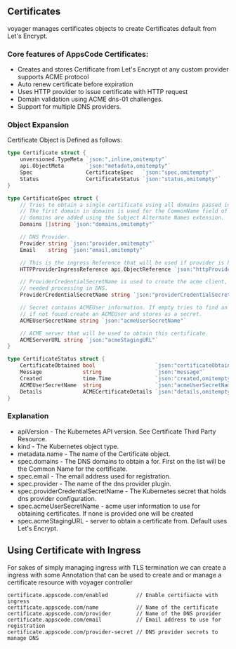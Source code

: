 ## Certificates
voyager manages certificates objects to create Certificates default from Let's Encrypt.

### Core features of AppsCode Certificates:
  - Creates and stores Certificate from Let's Encrypt ot any custom provider supports ACME protocol
  - Auto renew certificate before expiration
  - Uses HTTP provider to issue certificate with HTTP request
  - Domain validation using ACME dns-01 challenges.
  - Support for multiple DNS providers.

### Object Expansion
Certificate Object is Defined as follows:

```go
type Certificate struct {
	unversioned.TypeMeta `json:",inline,omitempty"`
	api.ObjectMeta       `json:"metadata,omitempty"`
	Spec                 CertificateSpec   `json:"spec,omitempty"`
	Status               CertificateStatus `json:"status,omitempty"`
}

type CertificateSpec struct {
	// Tries to obtain a single certificate using all domains passed into Domains.
	// The first domain in domains is used for the CommonName field of the certificate, all other
	// domains are added using the Subject Alternate Names extension.
	Domains []string `json:"domains,omitempty"`

	// DNS Provider.
	Provider string `json:"provider,omitempty"`
	Email    string `json:"email,omitempty"`

	// This is the ingress Reference that will be used if provider is http
	HTTPProviderIngressReference api.ObjectReference `json:"httpProviderIngressReference,omitempty"`

	// ProviderCredentialSecretName is used to create the acme client, that will do
	// needed processing in DNS.
	ProviderCredentialSecretName string `json:"providerCredentialSecretName,omitempty"`

	// Secret contains ACMEUser information. If empty tries to find an Secret via domains
	// if not found create an ACMEUser and stores as a secret.
	ACMEUserSecretName string `json:"acmeUserSecretName"`

	// ACME server that will be used to obtain this certificate.
	ACMEServerURL string `json:"acmeStagingURL"`
}

type CertificateStatus struct {
	CertificateObtained bool                   `json:"certificateObtained"`
	Message             string                 `json:"message"`
	Created             time.Time              `json:"created,omitempty"`
	ACMEUserSecretName  string                 `json:"acmeUserSecretName,omitempty"`
	Details             ACMECertificateDetails `json:"details,omitempty"`
}
```

### Explanation
  - apiVersion - The Kubernetes API version. See Certificate Third Party Resource.
  - kind - The Kubernetes object type.
  - metadata.name - The name of the Certificate object.
  - spec.domains - The DNS domains to obtain a for. First on the list will be the Common Name for the certificate.
  - spec.email - The email address used for registration.
  - spec.provider - The name of the dns provider plugin.
  - spec.providerCredentialSecretName - The Kubernetes secret that holds dns provider configuration.
  - spec.acmeUserSecretName - acme user information to use for obtaining certificates. If none is provided one will be created
  - spec.acmeStagingURL - server to obtain a certificate from. Default uses Let's Encrypt.


## Using Certificate with Ingress
For sakes of simply managing ingress with TLS termination we can create a ingress with some Annotation that can be used
to create and or manage a certificate resource with voyager controller

```
certificate.appscode.com/enabled         // Enable certifiacte with ingress
certificate.appscode.com/name            // Name of the certificate
certificate.appscode.com/provider        // Name of the DNS provider
certificate.appscode.com/email           // Email address to use for registration
certificate.appscode.com/provider-secret // DNS provider secrets to manage DNS
```